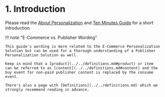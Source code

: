 # 1. Introduction

Please read the [About Personalization](../about_personalization.md) and [Ten Minutes Guide](../ten_minute_guide.md) for a short introduction.

!!! note "E-Commerce vs. Publisher Wording"

    This guide's wording is more related to the E-Commerce Personalization Solution but can be used for a thorough understanding of a Publisher Personalization Solution as well.

    Keep in mind that a [product](../../definitions.md#product) or item can be referred to as [content](../../definitions.md#content) and the buy event for non-paid publisher content is replaced by the consume event.

    There's also a page with [Definitions](../../definitions.md) which we strongly recommend reading in advance.

 

 
